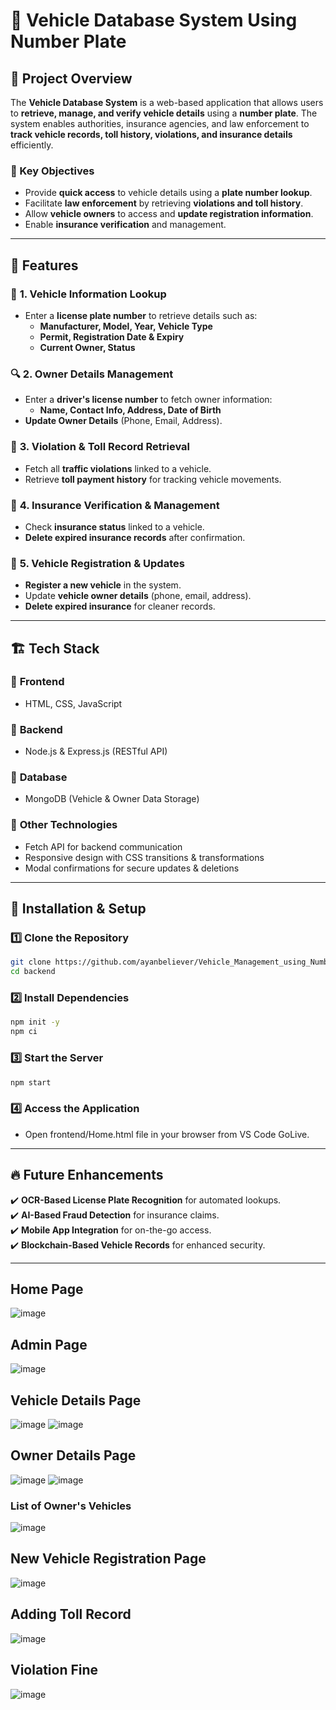 # 🚗 Vehicle Database System Using Number Plate  

## 📝 Project Overview  
The **Vehicle Database System** is a web-based application that allows users to **retrieve, manage, and verify vehicle details** using a **number plate**. The system enables authorities, insurance agencies, and law enforcement to **track vehicle records, toll history, violations, and insurance details** efficiently.  

### 🎯 Key Objectives  
- Provide **quick access** to vehicle details using a **plate number lookup**.  
- Facilitate **law enforcement** by retrieving **violations and toll history**.  
- Allow **vehicle owners** to access and **update registration information**.  
- Enable **insurance verification** and management.  

---

## 🌟 Features  

### 📌 **1. Vehicle Information Lookup**  
- Enter a **license plate number** to retrieve details such as:  
  - **Manufacturer, Model, Year, Vehicle Type**  
  - **Permit, Registration Date & Expiry**  
  - **Current Owner, Status**  

### 🔍 **2. Owner Details Management**  
- Enter a **driver's license number** to fetch owner information:  
  - **Name, Contact Info, Address, Date of Birth**  
- **Update Owner Details** (Phone, Email, Address).  

### 🛑 **3. Violation & Toll Record Retrieval**  
- Fetch all **traffic violations** linked to a vehicle.  
- Retrieve **toll payment history** for tracking vehicle movements.  

### 📜 **4. Insurance Verification & Management**  
- Check **insurance status** linked to a vehicle.  
- **Delete expired insurance records** after confirmation.  

### 🚗 **5. Vehicle Registration & Updates**  
- **Register a new vehicle** in the system.  
- Update **vehicle owner details** (phone, email, address).  
- **Delete expired insurance** for cleaner records.  

---

## 🏗️ Tech Stack  

### 🔹 **Frontend**  
- HTML, CSS, JavaScript  

### 🔹 **Backend**  
- Node.js & Express.js (RESTful API)  

### 🔹 **Database**  
- MongoDB (Vehicle & Owner Data Storage)  

### 🔹 **Other Technologies**  
- Fetch API for backend communication  
- Responsive design with CSS transitions & transformations  
- Modal confirmations for secure updates & deletions  

---

## 🚀 Installation & Setup  

### 1️⃣ **Clone the Repository**  
```bash
git clone https://github.com/ayanbeliever/Vehicle_Management_using_Number-Plate.git
cd backend
```

### 2️⃣ **Install Dependencies**  
```bash
npm init -y
npm ci
```

### 3️⃣ **Start the Server**  
```bash
npm start
```

### 4️⃣ **Access the Application**  
- Open frontend/Home.html file in your browser from VS Code GoLive.  

---

## 🔥 Future Enhancements  
✔️ **OCR-Based License Plate Recognition** for automated lookups.  
✔️ **AI-Based Fraud Detection** for insurance claims.  
✔️ **Mobile App Integration** for on-the-go access.  
✔️ **Blockchain-Based Vehicle Records** for enhanced security.  

---
## Home Page
![image](https://github.com/user-attachments/assets/9eedf31a-090c-4515-914e-e1bba2fbcf8f)

## Admin Page
![image](https://github.com/user-attachments/assets/856c02c2-a054-40c4-9419-e014d491b628)

## Vehicle Details Page
![image](https://github.com/user-attachments/assets/3399189b-ad18-4df3-bdd3-feddfd6ed3e6)
![image](https://github.com/user-attachments/assets/1926d3e0-5fc5-49d7-94ea-9eb6902c1d08)

## Owner Details Page
![image](https://github.com/user-attachments/assets/1fcdfdf3-8c71-48ed-bbbe-a2b060aecf22)
![image](https://github.com/user-attachments/assets/67bc8596-4a5a-48f4-b17f-4769aefd172e)
### List of Owner's Vehicles
![image](https://github.com/user-attachments/assets/27d3cd3b-a0d2-4255-8bd9-0ed76531498d)

## New Vehicle Registration Page
![image](https://github.com/user-attachments/assets/221682a1-8f90-45ad-8941-d8c72f2dc032)

## Adding Toll Record
![image](https://github.com/user-attachments/assets/edf53265-187e-469f-88ed-bbb029065abb)
## Violation Fine
![image](https://github.com/user-attachments/assets/df48fa4f-59df-4f31-964c-b370fe16767f)
